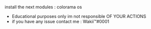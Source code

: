 install the next modules : 
colorama
os

- Educational purposes only im not responsible OF YOUR ACTIONS
- if you have any issue contact me : Wakii™#0001
